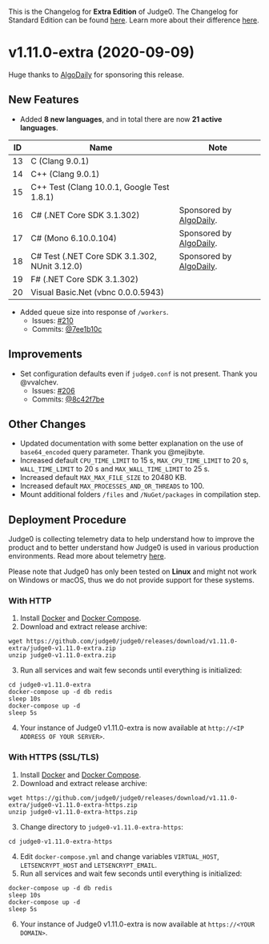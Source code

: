 This is the Changelog for **Extra Edition** of Judge0. The Changelog for Standard Edition can be found [here](https://github.com/judge0/judge0/blob/master/CHANGELOG.md). Learn more about their difference [here](https://github.com/judge0/judge0#editions).

# v1.11.0-extra (2020-09-09)
Huge thanks to [AlgoDaily](https://algodaily.com) for sponsoring this release.

## New Features
- Added **8 new languages**, and in total there are now **21 active languages**.

|ID|Name|Note|
|---|---|---|
|13|C (Clang 9.0.1)||
|14|C++ (Clang 9.0.1)||
|15|C++ Test (Clang 10.0.1, Google Test 1.8.1)||
|16|C# (.NET Core SDK 3.1.302)|Sponsored by [AlgoDaily](https://algodaily.com).|
|17|C# (Mono 6.10.0.104)|Sponsored by [AlgoDaily](https://algodaily.com).|
|18|C# Test (.NET Core SDK 3.1.302, NUnit 3.12.0)|Sponsored by [AlgoDaily](https://algodaily.com).|
|19|F# (.NET Core SDK 3.1.302)||
|20|Visual Basic.Net (vbnc 0.0.0.5943)||

- Added queue size into response of `/workers`.
    - Issues: [#210](https://github.com/judge0/judge0/issues/210)
    - Commits: [@7ee1b10c](https://github.com/judge0/judge0/commit/7ee1b10c79576e745140f02d49446d57a208bcca)

## Improvements
- Set configuration defaults even if `judge0.conf` is not present. Thank you @vvalchev.
    - Issues: [#206](https://github.com/judge0/judge0/issues/206)
    - Commits: [@8c42f7be](https://github.com/judge0/judge0/commit/8c42f7befcdf8d70fa8cb4e3ba549c828c38164d)

## Other Changes
- Updated documentation with some better explanation on the use of `base64_encoded` query parameter. Thank you @mejibyte.
- Increased default `CPU_TIME_LIMIT` to 15 s, `MAX_CPU_TIME_LIMIT` to 20 s, `WALL_TIME_LIMIT` to 20 s and `MAX_WALL_TIME_LIMIT` to 25 s.
- Increased default `MAX_MAX_FILE_SIZE` to 20480 KB.
- Increased default `MAX_PROCESSES_AND_OR_THREADS` to 100.
- Mount additional folders `/files` and `/NuGet/packages` in compilation step.

## Deployment Procedure
Judge0 is collecting telemetry data to help understand how to improve the product and to better understand how Judge0 is used in various production environments. Read more about telemetry [here](https://github.com/judge0/judge0/blob/v1.11.0/TELEMETRY.md).

Please note that Judge0 has only been tested on **Linux** and might not work on Windows or macOS, thus we do not provide support for these systems.

### With HTTP
1. Install [Docker](https://docs.docker.com) and [Docker Compose](https://docs.docker.com/compose).
2. Download and extract release archive:
```
wget https://github.com/judge0/judge0/releases/download/v1.11.0-extra/judge0-v1.11.0-extra.zip
unzip judge0-v1.11.0-extra.zip
```

3. Run all services and wait few seconds until everything is initialized:
```
cd judge0-v1.11.0-extra
docker-compose up -d db redis
sleep 10s
docker-compose up -d
sleep 5s
```

4. Your instance of Judge0 v1.11.0-extra is now available at `http://<IP ADDRESS OF YOUR SERVER>`.

### With HTTPS (SSL/TLS)
1. Install [Docker](https://docs.docker.com) and [Docker Compose](https://docs.docker.com/compose).
2. Download and extract release archive:
```
wget https://github.com/judge0/judge0/releases/download/v1.11.0-extra/judge0-v1.11.0-extra-https.zip
unzip judge0-v1.11.0-extra-https.zip
```

3. Change directory to `judge0-v1.11.0-extra-https`:
```
cd judge0-v1.11.0-extra-https
```
4. Edit `docker-compose.yml` and change variables `VIRTUAL_HOST`, `LETSENCRYPT_HOST` and `LETSENCRYPT_EMAIL`.
5. Run all services and wait few seconds until everything is initialized:
```
docker-compose up -d db redis
sleep 10s
docker-compose up -d
sleep 5s
```

6. Your instance of Judge0 v1.11.0-extra is now available at `https://<YOUR DOMAIN>`.